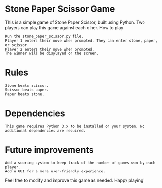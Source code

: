 # Stone Paper Scissor Game

This is a simple game of Stone Paper Scissor, built using Python. Two players can play this game against each other.
How to play

    Run the stone_paper_scissor.py file.
    Player 1 enters their move when prompted. They can enter stone, paper, or scissor.
    Player 2 enters their move when prompted.
    The winner will be displayed on the screen.

# Rules

    Stone beats scissor.
    Scissor beats paper.
    Paper beats stone.

# Dependencies

    This game requires Python 3.x to be installed on your system. No additional dependencies are required.

# Future improvements

    Add a scoring system to keep track of the number of games won by each player.
    Add a GUI for a more user-friendly experience.

Feel free to modify and improve this game as needed. Happy playing!
